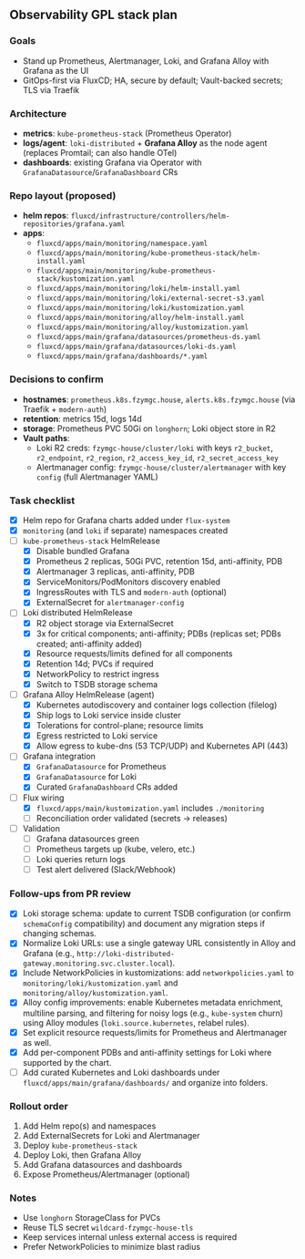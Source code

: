 ## Observability GPL stack plan

### Goals
- Stand up Prometheus, Alertmanager, Loki, and Grafana Alloy with Grafana as the UI
- GitOps-first via FluxCD; HA, secure by default; Vault-backed secrets; TLS via Traefik

### Architecture
- **metrics**: `kube-prometheus-stack` (Prometheus Operator)
- **logs/agent**: `loki-distributed` + **Grafana Alloy** as the node agent (replaces Promtail; can also handle OTel)
- **dashboards**: existing Grafana via Operator with `GrafanaDatasource`/`GrafanaDashboard` CRs

### Repo layout (proposed)
- **helm repos**: `fluxcd/infrastructure/controllers/helm-repositories/grafana.yaml`
- **apps**:
  - `fluxcd/apps/main/monitoring/namespace.yaml`
  - `fluxcd/apps/main/monitoring/kube-prometheus-stack/helm-install.yaml`
  - `fluxcd/apps/main/monitoring/kube-prometheus-stack/kustomization.yaml`
  - `fluxcd/apps/main/monitoring/loki/helm-install.yaml`
  - `fluxcd/apps/main/monitoring/loki/external-secret-s3.yaml`
  - `fluxcd/apps/main/monitoring/loki/kustomization.yaml`
  - `fluxcd/apps/main/monitoring/alloy/helm-install.yaml`
  - `fluxcd/apps/main/monitoring/alloy/kustomization.yaml`
  - `fluxcd/apps/main/grafana/datasources/prometheus-ds.yaml`
  - `fluxcd/apps/main/grafana/datasources/loki-ds.yaml`
  - `fluxcd/apps/main/grafana/dashboards/*.yaml`

### Decisions to confirm
- **hostnames**: `prometheus.k8s.fzymgc.house`, `alerts.k8s.fzymgc.house` (via Traefik + `modern-auth`)
- **retention**: metrics 15d, logs 14d
- **storage**: Prometheus PVC 50Gi on `longhorn`; Loki object store in R2
- **Vault paths**:
  - Loki R2 creds: `fzymgc-house/cluster/loki` with keys `r2_bucket`, `r2_endpoint`, `r2_region`, `r2_access_key_id`, `r2_secret_access_key`
  - Alertmanager config: `fzymgc-house/cluster/alertmanager` with key `config` (full Alertmanager YAML)

### Task checklist
- [x] Helm repo for Grafana charts added under `flux-system`
- [x] `monitoring` (and `loki` if separate) namespaces created
- [ ] `kube-prometheus-stack` HelmRelease
  - [x] Disable bundled Grafana
  - [x] Prometheus 2 replicas, 50Gi PVC, retention 15d, anti-affinity, PDB
  - [x] Alertmanager 3 replicas, anti-affinity, PDB
  - [x] ServiceMonitors/PodMonitors discovery enabled
  - [x] IngressRoutes with TLS and `modern-auth` (optional)
  - [x] ExternalSecret for `alertmanager-config`
- [ ] Loki distributed HelmRelease
  - [x] R2 object storage via ExternalSecret
  - [x] 3x for critical components; anti-affinity; PDBs (replicas set; PDBs created; anti-affinity added)
  - [x] Resource requests/limits defined for all components
  - [x] Retention 14d; PVCs if required
  - [x] NetworkPolicy to restrict ingress
  - [x] Switch to TSDB storage schema
- [ ] Grafana Alloy HelmRelease (agent)
  - [x] Kubernetes autodiscovery and container logs collection (filelog)
  - [x] Ship logs to Loki service inside cluster
  - [x] Tolerations for control-plane; resource limits
  - [x] Egress restricted to Loki service
  - [x] Allow egress to kube-dns (53 TCP/UDP) and Kubernetes API (443)
- [ ] Grafana integration
  - [x] `GrafanaDatasource` for Prometheus
  - [x] `GrafanaDatasource` for Loki
  - [x] Curated `GrafanaDashboard` CRs added
- [ ] Flux wiring
  - [x] `fluxcd/apps/main/kustomization.yaml` includes `./monitoring`
  - [ ] Reconciliation order validated (secrets -> releases)
- [ ] Validation
  - [ ] Grafana datasources green
  - [ ] Prometheus targets up (kube, velero, etc.)
  - [ ] Loki queries return logs
  - [ ] Test alert delivered (Slack/Webhook)

### Follow-ups from PR review
- [x] Loki storage schema: update to current TSDB configuration (or confirm `schemaConfig` compatibility) and document any migration steps if changing schemas.
- [x] Normalize Loki URLs: use a single gateway URL consistently in Alloy and Grafana (e.g., `http://loki-distributed-gateway.monitoring.svc.cluster.local`).
- [x] Include NetworkPolicies in kustomizations: add `networkpolicies.yaml` to `monitoring/loki/kustomization.yaml` and `monitoring/alloy/kustomization.yaml`.
- [x] Alloy config improvements: enable Kubernetes metadata enrichment, multiline parsing, and filtering for noisy logs (e.g., `kube-system` churn) using Alloy modules (`loki.source.kubernetes`, relabel rules).
- [x] Set explicit resource requests/limits for Prometheus and Alertmanager as well.
- [x] Add per-component PDBs and anti-affinity settings for Loki where supported by the chart.
- [ ] Add curated Kubernetes and Loki dashboards under `fluxcd/apps/main/grafana/dashboards/` and organize into folders.

### Rollout order
1. Add Helm repo(s) and namespaces
2. Add ExternalSecrets for Loki and Alertmanager
3. Deploy `kube-prometheus-stack`
4. Deploy Loki, then Grafana Alloy
5. Add Grafana datasources and dashboards
6. Expose Prometheus/Alertmanager (optional)

### Notes
- Use `longhorn` StorageClass for PVCs
- Reuse TLS secret `wildcard-fzymgc-house-tls`
- Keep services internal unless external access is required
- Prefer NetworkPolicies to minimize blast radius
